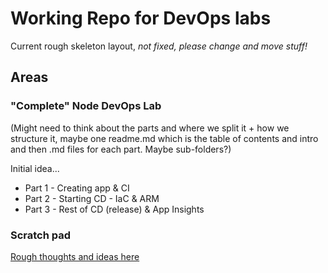 # Working Repo for DevOps labs 

Current rough skeleton layout, *not fixed, please change and move stuff!*


## Areas
### "Complete" Node DevOps Lab
(Might need to think about the parts and where we split it + how we structure it, maybe one readme.md which is the table of contents and intro and then .md files for each part. Maybe sub-folders?)

Initial idea...
 - Part 1 - Creating app & CI
 - Part 2 - Starting CD - IaC & ARM
 - Part 3 - Rest of CD (release) & App Insights

### Scratch pad
[Rough thoughts and ideas here](scratch.md)
